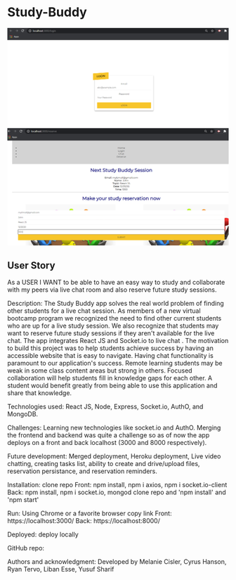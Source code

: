 # Study-Buddy

![](login.PNG)
![](reserve.PNG)

## User Story
As a USER
I WANT to be able to have an easy way to study and collaborate with my peers via live chat room and also reserve future study sessions.

Description: The Study Buddy app solves the real world problem of finding other students for a live chat session. As members of a new virtual bootcamp program we recognized the need to find other current students who are up for a live study session. We also recognize that students may want to reserve future study sessions if they aren't available for the live chat. The app integrates React JS and Socket.io to live chat . The  motivation to build this project was to help students achieve success by having an accessible website that is easy to navigate. Having chat functionality is paramount to our application's success. Remote learning students may be weak in some class content areas but strong in others. Focused collaboration will help students fill in knowledge gaps for each other. A student would benefit greatly from being able to use this application and share that knowledge.

Technologies used: React JS, Node, Express, Socket.io, AuthO, and MongoDB. 

Challenges:  Learning new technologies like socket.io and AuthO. Merging the frontend and backend was quite a challenge so as of now the app deploys on a front and back localhost (3000 and 8000 respectively). 

Future development: Merged deployment, Heroku deployment, Live video chatting, creating tasks list, ability to create and drive/upload files, reservation persistance,  and reservation reminders.  

Installation: clone repo
    Front: npm install, npm i axios, npm i socket.io-client
    Back: npm install, npm i socket.io, mongod
clone repo and  'npm install' and 'npm start'

Run: Using Chrome or a favorite browser copy link
    Front: https://localhost:3000/ 
    Back: https://localhost:8000/

Deployed: deploy locally 

GitHub repo:

Authors and acknowledgment: Developed by Melanie Cisler, Cyrus Hanson, Ryan Tervo, Liban Esse, Yusuf Sharif 
